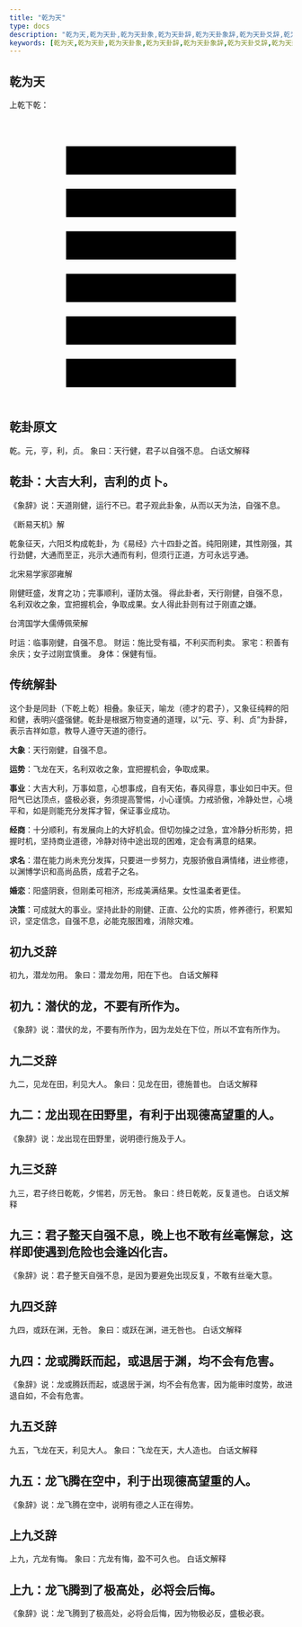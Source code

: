 ```yaml
---
title: "乾为天"
type: docs
description: "乾为天,乾为天卦,乾为天卦象,乾为天卦辞,乾为天卦象辞,乾为天卦爻辞,乾为天卦爻象辞"
keywords: [乾为天,乾为天卦,乾为天卦象,乾为天卦辞,乾为天卦象辞,乾为天卦爻辞,乾为天卦爻象辞]
---
```


## 乾为天

上乾下乾：

<svg viewBox="0 0 100 100">
<rect x="20" y="10" width="60" height="10" fill="black" />
<rect x="20" y="25" width="60" height="10" fill="black" />
<rect x="20" y="40" width="60" height="10" fill="black" />
<rect x="20" y="55" width="60" height="10" fill="black" />
<rect x="20" y="70" width="60" height="10" fill="black" />
<rect x="20" y="85" width="60" height="10" fill="black" />
</svg>

## 乾卦原文

乾。元，亨，利，贞。
象曰：天行健，君子以自强不息。
白话文解释

## 乾卦：大吉大利，吉利的贞卜。
《象辞》说：天道刚健，运行不已。君子观此卦象，从而以天为法，自强不息。

《断易天机》解

乾象征天，六阳爻构成乾卦，为《易经》六十四卦之首。纯阳刚建，其性刚强，其行劲健，大通而至正，兆示大通而有利，但须行正道，方可永远亨通。

北宋易学家邵雍解

刚健旺盛，发育之功；完事顺利，谨防太强。
得此卦者，天行刚健，自强不息，名利双收之象，宜把握机会，争取成果。女人得此卦则有过于刚直之嫌。

台湾国学大儒傅佩荣解

时运：临事刚健，自强不息。
财运：施比受有福，不利买而利卖。
家宅：积善有余庆；女子过刚宜慎重。
身体：保健有恒。
## 传统解卦
这个卦是同卦（下乾上乾）相叠。象征天，喻龙（德才的君子），又象征纯粹的阳和健，表明兴盛强健。乾卦是根据万物变通的道理，以“元、亨、利、贞”为卦辞，表示吉祥如意，教导人遵守天道的德行。

**大象**：天行刚健，自强不息。

**运势**：飞龙在天，名利双收之象，宜把握机会，争取成果。

**事业**：大吉大利，万事如意，心想事成，自有天佑，春风得意，事业如日中天。但阳气已达顶点，盛极必衰，务须提高警惕，小心谨慎。力戒骄傲，冷静处世，心境平和，如是则能充分发挥才智，保证事业成功。

**经商**：十分顺利，有发展向上的大好机会。但切勿操之过急，宜冷静分析形势，把握时机，坚持商业道德，冷静对待中途出现的困难，定会有满意的结果。

**求名**：潜在能力尚未充分发挥，只要进一步努力，克服骄傲自满情绪，进业修德，以渊博学识和高尚品质，成君子之名。

**婚恋**：阳盛阴衰，但刚柔可相济，形成美满结果。女性温柔者更佳。

**决策**：可成就大的事业。坚持此卦的刚健、正直、公允的实质，修养德行，积累知识，坚定信念，自强不息，必能克服困难，消除灾难。


## 初九爻辞

初九，潜龙勿用。
象曰：潜龙勿用，阳在下也。
白话文解释

## 初九：潜伏的龙，不要有所作为。
《象辞》说：潜伏的龙，不要有所作为，因为龙处在下位，所以不宜有所作为。


## 九二爻辞

九二，见龙在田，利见大人。
象曰：见龙在田，德施普也。
白话文解释

## 九二：龙出现在田野里，有利于出现德高望重的人。
《象辞》说：龙出现在田野里，说明德行施及于人。

## 九三爻辞

九三，君子终日乾乾，夕惕若，厉无咎。
象曰：终日乾乾，反复道也。
白话文解释

## 九三：君子整天自强不息，晚上也不敢有丝毫懈怠，这样即使遇到危险也会逢凶化吉。
《象辞》说：君子整天自强不息，是因为要避免出现反复，不敢有丝毫大意。

## 九四爻辞

九四，或跃在渊，无咎。
象曰：或跃在渊，进无咎也。
白话文解释

## 九四：龙或腾跃而起，或退居于渊，均不会有危害。
《象辞》说：龙或腾跃而起，或退居于渊，均不会有危害，因为能审时度势，故进退自如，不会有危害。


## 九五爻辞

九五，飞龙在天，利见大人。
象曰：飞龙在天，大人造也。
白话文解释

## 九五：龙飞腾在空中，利于出现德高望重的人。
《象辞》说：龙飞腾在空中，说明有德之人正在得势。


## 上九爻辞

上九，亢龙有悔。
象曰：亢龙有悔，盈不可久也。
白话文解释

## 上九：龙飞腾到了极高处，必将会后悔。
《象辞》说：龙飞腾到了极高处，必将会后悔，因为物极必反，盛极必衰。
